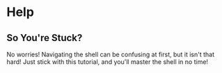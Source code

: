 # Help

## So You're Stuck?

No worries! Navigating the shell can be confusing at first, but it isn't that hard! Just stick with this tutorial, and you'll master the shell in no time!

### 
